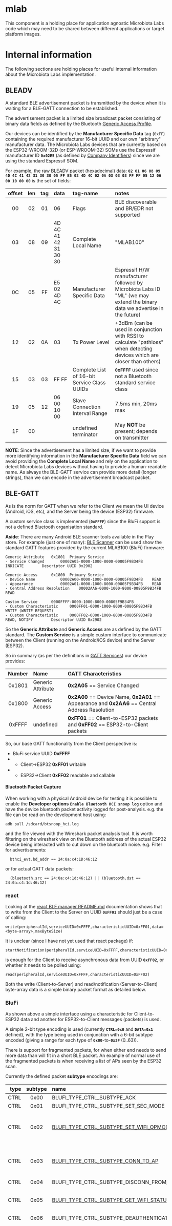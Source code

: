 # mlab

This component is a holding place for application agnostic Microbiota
Labs code which may need to be shared between different applications
or target platform images.

# Internal information

The following sections are holding places for useful internal
information about the Microbiota Labs implementation.

## BLEADV

A standard BLE advertisement packet is transmitted by the device when
it is waiting for a BLE-GATT connection to be established.

The advertisement packet is a limited size broadcast packet consisting
of binary data fields as defined by the Bluetooth [Generic Access
Profile](https://www.bluetooth.com/specifications/assigned-numbers/generic-access-profile).

Our devices can be identified by the **Manufacturer Specific Data**
tag (`0xFF`) containing the required manufacturer 16-bit UUID and our
own "arbitrary" manufacturer data. The Microbiota Labs devices that
are currently based on the ESP32-WROOM-32D (or ESP-WROOM-32) SOMs use
the Espressif manufacturer ID **`0x02E5`** (as defined by [Company
Identifiers](https://www.bluetooth.com/specifications/assigned-numbers/company-identifiers))
since we are using the standard Espressif SOM.

For example, the raw BLEADV packet (hexadecimal) data: **`02 01 06 08
09 4D 4C 41 42 31 30 30 05 FF E5 02 4D 4C 02 0A 03 03 03 FF FF 05 12
06 00 10 00 00`** is the set of fields:

offset | len | tag | data                 | tag-name                                    | notes
:-----:|:---:|:---:|:---------------------|:--------------------------------------------|:-----
00     |  02 |  01 | 06                   | Flags                                       | BLE discoverable and BR/EDR not supported
03     |  08 |  09 | 4D 4C 41 42 31 30 30 | Complete Local Name                         | "MLAB100"
0C     |  05 |  FF | E5 02 4D 4C          | Manufacturer Specific Data                  | Espressif H/W manufacturer followed by Microbiota Labs ID "ML" (we may extend the binary data we advertise in the future)
12     |  02 |  0A | 03                   | Tx Power Level                              | +3dBm (can be used in conjunction with RSSI to calculate "pathloss" when detecting devices which are closer than others)
15     |  03 |  03 | FF FF                | Complete List of 16-bit Service Class UUIDs | **`0xFFFF`** used since not a Bluetooth standard service class
19     |  05 |  12 | 06 00 10 00          | Slave Connection Interval Range             | 7.5ms min, 20ms max
1F     |  00 |     |                      | undefined terminator                        | May **NOT** be present; depends on transmitter

**NOTE**: Since the advertisement has a limited size, if we want to
provide more identifying information in the **Manufacturer Specific
Data** field we can avoid providing the **Complete Local Name** and
rely on the application to detect Microbiota Labs devices without
having to provide a human-readable name. As always the BLE-GATT
service can provide more detail (longer strings), than we can encode
in the advertisement broadcast packet.

## BLE-GATT

As is the norm for GATT when we refer to the Client we mean the UI
device (Android, iOS, etc), and the Server being the device (ESP32)
firmware.

A custom service class is implemented (**`0xFFFF`**) since the BluFi
support is not a defined Bluetooth organisation standard.

**Aside**: There are many Android BLE scanner tools available in the
Play store. For example (just one of many): [BLE
Scanner](https://play.google.com/store/apps/details?id=com.macdom.ble.blescanner&hl=en_GB)
can be used show the standard GATT features provided by the current
MLAB100 (BluFi) firmware:

```
Generic Attribute	0x1801	Primary Service
- Service Changed		00002A05-0000-1000-8000-00805F9B34FB	INDICATE		Descriptor UUID 0x2902

Generic Access		0x1800	Primary Service
- Device Name			00002A00-0000-1000-8000-00805F9B34FB	READ
- Appearance			00002A01-0000-1000-8000-00805F9B34FB	READ
- Central Address Resolution	00002AA6-0000-1000-8000-00805F9B34FB	READ

Custom Service		0000FFFF-0000-1000-8000-00805F9B34FB
- Custom Characteristic		0000FF01-0000-1000-8000-00805F9B34FB	WRITE (WRITE REQUEST)
- Custom Characteristic		0000FF02-0000-1000-8000-00805F9B34FB	READ, NOTIFY		Descriptor UUID 0x2902
```

So the **Generic Attribute** and **Generic Access** are as defined by
the GATT standard. The **Custom Service** is a simple custom interface
to communicate between the Client (running on the Android/iOS device)
and the Server (ESP32).

So in summary (as per the definitions in [GATT
Services](https://www.bluetooth.com/specifications/gatt/services)) our
device provides:

Number | Name              | [GATT Characteristics](https://www.bluetooth.com/specifications/gatt/characteristics)
:-----:|:------------------|:-------------------------------------------------------------------------------------
0x1801 | Generic Attribute | **0x2A05** == Service Changed
0x1800 | Generic Access    | **0x2A00** == Device Name, **0x2A01** == Appearance and **0x2AA6** == Central Address Resolution
0xFFFF | undefined         | **0xFF01** == Client-to-ESP32 packets and **0xFF02** == ESP32-to-Client packets

So, our base GATT functionality from the Client perspective is:
- BluFi service UUID **0xFFFF**
- - Client->ESP32 **0xFF01** writable
- - ESP32->Client **0xFF02** readable and callable

#### Bluetooth Packet Capture

When working with a physical Android device for testing it is possible
to enable the **Developer options** **`Enable Bluetooth HCI snoop
log`** option and have the device bluetooth packet activity logged for
post-analysis. e.g. the file can be read on the development host
using:

```
adb pull /sdcard/btsnoop_hci.log
```

and the file viewed with the Wireshark packet analysis tool. It is
worth filtering on the wireshark view on the Bluetooth address of the
actual ESP32 device being interacted with to cut down on the bluetooth
noise. e.g. Filter for advertisements:
```
  bthci_evt.bd_addr == 24:0a:c4:1D:46:12
```
or for actual GATT data packets:
```
  (bluetooth.src == 24:0a:c4:1d:46:12) || (bluetooth.dst == 24:0a:c4:1d:46:12)
```

### react

Looking at the [react BLE manager
README.md](https://github.com/innoveit/react-native-ble-manager)
documentation shows that to write from the Client to the Server on
UUID **`0xFF01`** should just be a case of calling:

```
write(peripheralId,serviceUUID=0xFFFF,characteristicUUID=0xFF01,data=<byte-array>,maxByteSize)
```

It is unclear (since I have not yet used that react package) if:

```
startNotification(peripheralId,serviceUUID=0xFFFF,characteristicUUID=0xFF02)
```

is enough for the Client to receive asynchronous data from UUID
**`0xFF02`**, or whether it needs to be polled using:

```
read(peripheralId,serviceUUID=0xFFFF,characteristicUUID=0xFF02)
```

Both the write (Client-to-Server) and read/notification
(Server-to-Client) byte-array data is a simple binary packet format as
detailed below.

### BluFi

As shown above a simple interface using a characteristic for
Client-to-ESP32 data and another for ESP32-to-Client messages
(packets) is used.

A simple 2-bit type encoding is used (currently **`CTRL=0x0`** and
**`DATA=0x1`** defined), with the type being used in conjunction with
a 6-bit subtype encoded (giving a range for each type of
**`0x00`**-to-**`0x3F`** (0..63)).

There is support for fragmented packets, for when either end needs to
send more data than will fit in a short BLE packet. An example of
normal use of the fragmented packets is when receiving a list of APs
seen by the ESP32 scan.

Currently the defined packet **subtype** encodings are:

type | subtype | name                                                                                | notes
----:|:-------:|:------------------------------------------------------------------------------------|:-----
CTRL | 0x00    | BLUFI_TYPE_CTRL_SUBTYPE_ACK                                                         |
CTRL | 0x01    | BLUFI_TYPE_CTRL_SUBTYPE_SET_SEC_MODE                                                |
CTRL | 0x02    | [BLUFI_TYPE_CTRL_SUBTYPE_SET_WIFI_OPMODE](#blufi_type_ctrl_subtype_set_wifi_opmode) | configure WiFi mode : 1-byte (wifi_mode_t) value
CTRL | 0x03    | [BLUFI_TYPE_CTRL_SUBTYPE_CONN_TO_AP](#blufi_type_ctrl_subtype_conn_to_ap)           | request Server to connect to configured AP
CTRL | 0x04    | BLUFI_TYPE_CTRL_SUBTYPE_DISCONN_FROM_AP                                             |
CTRL | 0x05    | [BLUFI_TYPE_CTRL_SUBTYPE_GET_WIFI_STATUS](#blufi_type_ctrl_subtype_get_wifi_status) | request current WiFi connection status
CTRL | 0x06    | BLUFI_TYPE_CTRL_SUBTYPE_DEAUTHENTICATE_STA                                          |
CTRL | 0x07    | [BLUFI_TYPE_CTRL_SUBTYPE_GET_VERSION](#blufi_type_ctrl_subtype_get_version)         | request BluFi version (**NOTE**: This is **NOT** the firmware version string, but the description of the BluFi protocol implemented)
CTRL | 0x08    | BLUFI_TYPE_CTRL_SUBTYPE_DISCONNECT_BLE                                              |
CTRL | 0x09    | [BLUFI_TYPE_CTRL_SUBTYPE_GET_WIFI_LIST](#blufi_type_ctrl_subtype_get_wifi_list)     | request Server to perform a WiFi AP scan
DATA | 0x00    | BLUFI_TYPE_DATA_SUBTYPE_NEG                                                         |
DATA | 0x01    | BLUFI_TYPE_DATA_SUBTYPE_STA_BSSID                                                   | 6-byte BSSID
DATA | 0x02    | BLUFI_TYPE_DATA_SUBTYPE_STA_SSID                                                    | 1..32 character SSID value
DATA | 0x03    | BLUFI_TYPE_DATA_SUBTYPE_STA_PASSWD                                                  | 1..64 character PSK value
DATA | 0x04    | BLUFI_TYPE_DATA_SUBTYPE_SOFTAP_SSID                                                 |
DATA | 0x05    | BLUFI_TYPE_DATA_SUBTYPE_SOFTAP_PASSWD                                               |
DATA | 0x06    | BLUFI_TYPE_DATA_SUBTYPE_SOFTAP_MAX_CONN_NUM                                         |
DATA | 0x07    | BLUFI_TYPE_DATA_SUBTYPE_SOFTAP_AUTH_MODE                                            |
DATA | 0x08    | BLUFI_TYPE_DATA_SUBTYPE_SOFTAP_CHANNEL                                              |
DATA | 0x09    | BLUFI_TYPE_DATA_SUBTYPE_USERNAME                                                    |
DATA | 0x0A    | BLUFI_TYPE_DATA_SUBTYPE_CA                                                          |
DATA | 0x0B    | BLUFI_TYPE_DATA_SUBTYPE_CLIENT_CERT                                                 |
DATA | 0x0C    | BLUFI_TYPE_DATA_SUBTYPE_SERVER_CERT                                                 |
DATA | 0x0D    | BLUFI_TYPE_DATA_SUBTYPE_CLIENT_PRIV_KEY                                             |
DATA | 0x0E    | BLUFI_TYPE_DATA_SUBTYPE_SERVER_PRIV_KEY                                             |
DATA | 0x0F    | BLUFI_TYPE_DATA_SUBTYPE_WIFI_REP                                                    | WiFi status report
DATA | 0x10    | BLUFI_TYPE_DATA_SUBTYPE_REPLY_VERSION                                               | BluFi version report
DATA | 0x11    | BLUFI_TYPE_DATA_SUBTYPE_WIFI_LIST                                                   | WiFi scan report
DATA | 0x12    | BLUFI_TYPE_DATA_SUBTYPE_ERROR_INFO                                                  | BluFi error report see [Errors](#blufi-errors)
DATA | 0x13    | BLUFI_TYPE_DATA_SUBTYPE_CUSTOM_DATA                                                 | Client-to-Server arbitrary (undefined) binary transfer as example of passing data

**NOTE**: These will be extended as we add functionality specific to
the Microbiota Labs world, so the table above should not be taken as
the complete definitive list since this documentation may be stale
with respect to the actual Server (firmware) and Client
implementations.

The format of the packets are either a non-fragmented simple structure:

```
struct blufi_hdr{
    uint8_t type;
    uint8_t fc;
    uint8_t seq;
    uint8_t data_len;
    uint8_t data[0];
};
```

or a fragmented **little-endian** structure:

```
struct blufi_frag_hdr {
    uint8_t type;
    uint8_t fc;
    uint8_t seq;
    uint8_t data_len;
    uint16_t total_len;
    uint8_t data[0];
};
```

The `type` field is encoded as follows:

```
+---7---+---6---+---5---+---4---+---3---+---2---+---1---+---0---+
|               subtype (6-bits)                | type (2-bits) |
+-------+-------+-------+-------+-------+-------+-------+-------+
```

The `fc` (flags) field is encoded as follows:

```
+---7---+---6---+---5---+---4---+---3---+---2---+---1---+---0---+
|   -   |   -   |   -   | FRAG  | RQACK |  DIR  | CHECK |  ENC  |
+-------+-------+-------+-------+-------+-------+-------+-------+
```

flag  | bit | mask | notes
:-----|:---:|:----:|:-----
ENC   | 0   | 0x01 | Encrypted
CHECK | 1   | 0x02 | Checksum
DIR   | 2   | 0x04 | Direction: 0==Client-to-ESP32 1==ESP32-to-Client
RQACK | 3   | 0x08 | Request ACK
FRAG  | 4   | 0x10 | Packet is fragmented

Fragmented packets are terminated by a non-fragmented packet.

The `seq` number is just a monotonically increasing sequence number
for the packets in a transaction. The BluFi Server firmware
**EXPECTS** the sequence number to be monotonically increasing for
each received packet from the Client. The sequence number expected is
reset to **`0x00`** on a DISCONNECT event. So a Client should always
start fromm 0x00 at the start-of-day, or when a new connection to the
BLE-GATT Server is established.

The `data_len` fields provides the number of bytes of data following
the packet headers as defined above. The fragmented packets having the
16-bit **little-endian** `total-len` field to allow the receiver to
ensure any buffers they pre-allocate for the data based on the
received header can be large enough. i.e. the first packet in a
fragmented sequence will give the total size needed to re-assemble the
data.

#### BLUFI_TYPE_CTRL_SUBTYPE_SET_WIFI_OPMODE

This `CTRL` packet expects a single-byte `OPMODE` value. The valid
`OPMODE` byte values are:

name            | `wifi_mode_t` value | description
----------------|:-------------------:|:-----------
WIFI_MODE_STA   | **`0x01`**          | Station mode
WIFI_MODE_AP    | **`0x02`**          | Access Point (SoftAP)
WIFI_MODE_APSTA | **`0x03`**          | SoftAP and Station

Normally we would use `WIFI_MODE_STA` for a setup where the ESP32 is
to connect to a local AP.

#### BLUFI_TYPE_CTRL_SUBTYPE_CONN_TO_AP

This `CTRL` message has no data body (so `data_len` should be
**`0x00`**). It is used to trigger the ESP32 Server to attempt to
associate with the AP as configured by previous
`BLUFI_TYPE_CTRL_SUBTYPE_SET_WIFI_OPMODE`,
`BLUFI_TYPE_IS_DATA_STA_SSID` and `BLUFI_TYPE_IS_DATA_STA_PASSWD`
requests.

#### BLUFI_TYPE_CTRL_SUBTYPE_GET_WIFI_STATUS

This `CTRL` message has no data body (so `data_len` should be
**`0x00`**). It is used to trigger the ESP32 Server to generate a
`BLUFI_TYPE_DATA_SUBTYPE_WIFI_REP` report packet describing the
current WiFi status. See [WiFi status](#wifi-status).

#### BLUFI_TYPE_CTRL_SUBTYPE_GET_VERSION

As already mentioned this `CTRL` request will result in the BluFi
version information being returned (describing the BluFi packet
protocol and subtype definitions in use). A new call will be added in
the near future to return the parent ESP32 application version and
identity information.

#### BLUFI_TYPE_CTRL_SUBTYPE_GET_WIFI_LIST

This `CTRL` request provides no data (so `data_len` should be
**`0x00`**). It triggers the Server to perform a WiFi scan for APs,
and will result in a `BLUFI_TYPE_DATA_SUBTYPE_WIFI_LIST` response
packet after a few seconds.

#### BluFi Errors

The `BLUFI_TYPE_DATA_SUBTYPE_ERROR_INFO` packet provides a 1-byte
error code:

name                          | code | notes
:-----------------------------|:----:|:-----
ESP_BLUFI_SEQUENCE_ERROR      | 0x00 |
ESP_BLUFI_CHECKSUM_ERROR      | 0x01 |
ESP_BLUFI_DECRYPT_ERROR       | 0x02 |
ESP_BLUFI_ENCRYPT_ERROR       | 0x03 |
ESP_BLUFI_INIT_SECURITY_ERROR | 0x04 |
ESP_BLUFI_DH_MALLOC_ERROR     | 0x05 |
ESP_BLUFI_DH_PARAM_ERROR      | 0x06 |
ESP_BLUFI_READ_PARAM_ERROR    | 0x07 |
ESP_BLUFI_MAKE_PUBLIC_ERROR   | 0x08 |

#### Examples

From wireshark investigation of Android captured `btsnoop_hci.log` we
have the following worked examples:

**TODO**: More detail and examples of the BluFi packet encoding to be
provided to ensure clarity. e.g. Encrypted and checksummed packets as
well as detailed descriptions of the **DATA** supplied in the packets.

**NOTE**: A valid "configuration" sequence after connecting to the
Server to configure the device as a station (STA) associating against
a WPA-PSK AP would be:

- write FF01 with binary packet for BLUFI_TYPE_CTRL_SUBTYPE_SET_WIFI_OPMODE opmode WIFI_MODE_STA
- write FF01 with binary packet for BLUFI_TYPE_IS_DATA_STA_SSID with SSID string
- write FF01 with binary packet for BLUFI_TYPE_IS_DATA_STA_PASSWD with PSK string
- write FF01 with binary packet for BLUFI_TYPE_CTRL_SUBTYPE_CONN_TO_AP
- handler FF02 read of BLUFI_TYPE_DATA_SUBTYPE_WIFI_REP containing the WiFi status

The binary dumps below show the packets in more detail.

#### WiFi configure mode
```
Write ServiceUUID=FFFF UUID=FF01 Value=08 08 00 01 01
	type = 08      		 00001000    type=0=BLUFI_TYPE_CTRL subtype=000010=0x2=BLUFI_TYPE_CTRL_SUBTYPE_SET_WIFI_OPMODE
	fc = 08			 00001000    RQACK (and implied BLUFI_FC_DIR_P2E)
	seq = 00
	data_len = 01
	data = 01		 OPMODE == 0x01 == WIFI_MODE_STA
```

Since RQACK is set we expect (and get) an asynchronous response on 0xFF02:
```
Receive Value Notification ServiceUUID=FFFF UUID=FF02 Value=00 04 00 01 00
	type = 00
	fc = 04                 00000100	BLUFI_FC_DIR_E2P
	seq = 00		matches seq of original request
	data_len = 01
	data = 00		0x00 == OK
```

#### WiFi configure SSID
```
Write ServiceUUID=FFFF UUID=FF01 Value=09 00 01 08 73 68 6d 6f 75 73 69 65
	type = 09		 00001001    type=1=BLUFI_TYPE_DATA subtype=000010=0x2=BLUFI_TYPE_IS_DATA_STA_SSID
	fc = 00
	seq = 01
	data_len = 08
	data = 73 68 6d 6f 75 73 69 65		"shmousie"
```

#### WiFi configure PSK
```
Write ServiceUUID=FFFF UUID=FF01 Value=0D 00 02 0E xx yy zz xx yy zz xx yy zz xx yy zz xx yy
	type = 0D		 00001101    type=1=BLUFI_TYPE_DATA subtype=000011=0x3=BLUFI_TYPE_IS_DATA_STA_PASSWD
	fc = 00
	seq = 02
	data_len = 0E
	data = ...elided.. 	 Password string
```

#### WiFi request connect to AP
```
Write ServiceUUID=FFFF UUID=FF01 Value=0c 00 03 00
	type = 0C		 00001100    type=0=BLUFI_TYPE_CTRL subtype=000011=0x3=BLUFI_TYPE_CTRL_SUBTYPE_CONN_TO_AP
	fc = 00
	seq = 03
	data_len = 00
```

#### WiFi status

After sending BLUFI_TYPE_CTRL_SUBTYPE_CONN_TO_AP we expect a status response:
```
Receive Value Notification ServiceUUID=FFFF UUID=FF02 Value=3D 04 01 15 01 00 00 01 06 64 66 B3 3A E0 33 02 08 73 68 6D 6F 75 73 69 65
	type = 3D                00111101    type=1=BLUFI_TYPE_DATA subtype=001111=0xF=BLUFI_TYPE_DATA_SUBTYPE_WIFI_REP
	fc = 04			 00000100    BLUFI_FC_DIR_E2P
	seq = 01
	data_len = 15
	data = 01 00 00 01 06 64 66 B3 3A E0 33 02 08 73 68 6D 6F 75 73 69 65
		opmode = 01		(wifi_mode_t) 01 == WIFI_MODE_STA
		sta_conn_state = 00	(esp_blufi_sta_conn_state_t) 00 == SUCCESS
		softap_conn_num = 00	(uint8_t)
		01 = BLUFI_TYPE_DATA_SUBTYPE_STA_BSSID
		06 = len
		64 66 B3 3A E0 33 = BSSID
		02 = BLUFI_TYPE_DATA_SUBTYPE_STA_SSID
		08 = len
		73 68 6D 6F 75 73 69 65 = SSID  "shmousie"
```

The `sta_conn_state` field as shown above is **`0x00`** indicating
SUCCESS. The value **`0x01`** indicates FAIL.

#### WiFi request status
```
Write ServiceUUID=FFFF UUID=FF01 Value=14 00 01 00
	type = 14      		 00010100    type=0=BLUFI_TYPE_CTRL subtype=000101=0x5=BLUFI_TYPE_CTRL_SUBTYPE_GET_WIFI_STATUS
	fc = 00
	seq = 01
	data_len = 00
```

We will then receive a WIFI_REP response on 0xFF02:
```
Received ServiceUUID=FFFF UUID=FF02 Value=
	0000   3d 04 01 15 01 00 00 01 06 64 66 b3 3a e0 33 02  =........df.:.3.
	0010   08 73 68 6d 6f 75 73 69 65                       .shmousie

	type = 3D		00111101	type=BLUFI_TYPE_DATA subtype=001111=0xF=BLUFI_TYPE_DATA_SUBTYPE_WIFI_REP
	fc = 04			00000100	BLUFI_FC_DIR_E2P
	seq = 01
	data_len = 15
	data =
		opmode = 01		(wifi_mode_t) 01 == WIFI_MODE_STA
		sta_conn_state = 00	(esp_blufi_sta_conn_state_t) 00 == SUCCESS
		softap_conn_num = 00	(uint8_t)
		01 = BLUFI_TYPE_DATA_SUBTYPE_STA_BSSID
		06 = len
		64 66 B3 3A E0 33 = BSSID
		02 = BLUFI_TYPE_DATA_SUBTYPE_STA_SSID
		08 = len
		73 68 6D 6F 75 73 69 65 = SSID  "shmousie"
```

#### Custom data from Client-to-ESP32
```
Write ServiceUUID=FFFF UUID=FF01 Value=4d 00 03 05 68 65 6c 6c 6f  "hello"
struct blifi_hdr
	type = 4D		0b01001101	type=0b01=0x1=BLUFI_TYPE_DATA subtype=0b010011=0x13=BLUFI_TYPE_DATA_SUBTYPE_CUSTOM_DATA
	fc = 00			0b00000000	BLUFI_FC_DIR_MASK=0=BLUFI_FC_DIR_P2E
	seq = 03
	data_len = 05
	data="hello"
```

#### Get WiFi APs
```
Write ServiceUUID=FFFF UUID=FF01 Value=24 00 02 00
struct blifi_hdr
       type = 24		0b00100100	type=0b00=0x0=BLUFI_TYPE_CTRL subtype=0b001001=0x9=BLUFI_TYPE_CTRL_SUBTYPE_GET_WIFI_LIST
       fc = 00			0b00000000	BLUFI_FC_DIR_MASK=0=BLUFI_FC_DIR_P2E
       seq = 02
       data_len = 00

Write Response ServiceUUID=FFFF UUID=FF01

Received ServiceUUID=FFFF UUID=FF02 Value=
	0000   45 14 02 77 db 00 09 c6 73 68 6d 6f 75 73 69 65  E..w....shmousie
	0010   0d bc 56 69 72 67 69 6e 20 4d 65 64 69 61 0a bb  ..Virgin Media..
	0020   73 68 6d 6f 75 73 69 65 32 08 b8 56 4d 2d 34 33  shmousie2..VM-43
	0030   5f 41 09 b6 73 68 6d 6f 75 73 69 65 08 b3 56 4d  _A..shmousie..VM
	0040   2d 34 33 5f 41 05 b1 56 4d 34 33 0d b1 56 69 72  -43_A..VM43..Vir
	0050   67 69 6e 20 4d 65 64 69 61 0a b1 56 4d 32 35 31  gin Media..VM251
	0060   37 32 36 36 0d b0 56 69 72 67 69 6e 20 4d 65 64  7266..Virgin Med
	0070   69 61 0b ae 73 65 74 75 70 46 46                 ia..setupFF

	type = 45	01000101	type=BLUFI_TYPE_DATA subtype=010001=0x11=BLUFI_TYPE_DATA_SUBTYPE_WIFI_LIST
	fc = 14		00010100	BLUFI_FC_DIR_E2P | BLUFI_FC_FRAG
	seq = 02
	data_len = 77
	total_len = 00DB
	data = ...
		09 = len (RSSI byte + SSID)
		C6 = RSSI
		73 68 6d 6f 75 73 69 65 = SSID "shmousie"

		0D  = len (RSSI byte + SSID)
		BC = RSSI
		56 69 72 67 69 6e 20 4d 65 64 69 61 = SSID "Virgin Media"

		.. etc ..

Received ServiceUUID=FFFF UUID=FF02 Value=
	0000   45 04 03 66 35 32 30 09 ad 53 4b 59 44 44 35 39  E..f520..SKYDD59
	0010   37 0d ac 50 4c 55 53 4e 45 54 2d 51 37 33 37 0a  7..PLUSNET-Q737.
	0020   a8 56 4d 32 39 33 31 30 34 37 0a a7 56 4d 36 37  .VM2931047..VM67
	0030   30 37 37 39 33 0d a6 56 69 72 67 69 6e 20 4d 65  07793..Virgin Me
	0040   64 69 61 0d a5 56 69 72 67 69 6e 20 4d 65 64 69  dia..Virgin Medi
	0050   61 0d a4 56 69 72 67 69 6e 20 4d 65 64 69 61 0a  a..Virgin Media.
	0060   a1 56 4d 39 36 37 33 36 36 37                    .VM9673667

	type = 45
	fc = 04		00000100	BLUFI_FC_DIR_E2P
	seq = 03
	data_len = 66
	data = ...
```

#### Disconnect BLE
This is just a notification to the Server that the Client is about to
disconnect, and is not related to the internal Client BLE disconnect
operation.

```
Write ServiceUUID=FFFF UUID=FF01 Value=20 00 04 00
	type = 20      00100000	type=0b00=0x0=BLUFI_TYPE_CTRL subtype=0b001000=0x8=BLUFI_TYPE_CTRL_SUBTYPE_DISCONNECT_BLE
	fc = 00	       0b00000000	BLUFI_FC_DIR_MASK=0=BLUFI_FC_DIR_P2E
	seq = 04
	data_len = 00
```

An overview of [The Frame Formats Defined in
BluFi](https://docs.espressif.com/projects/esp-idf/en/latest/api-guides/blufi.html#frame-formats)
though working from the esp-idf source should be treated as the definitive documentation.

### Firmware internals

For the ESP32 Server firmware the internal BluFi event API is defined
in the [esp_blufi_api.h](../../3rd_party/esp-idf/components/bt/bluedroid/api/include/api/esp_blufi_api.h)
header file. The firmware gets events triggered based on the BLE-GATT
activity of the client.

The event messages are generated from the
[blufi_protocol.c](../../3rd_party/esp-idf/components/bt/bluedroid/btc/profile/esp/blufi/blufi_protocol.c)
source, based on definitions provided by the
[blufi_int.h](../../3rd_party/esp-idf/components/bt/bluedroid/btc/profile/esp/blufi/include/blufi_int.h)
header file.

Packets are built for sending to the Client in the
[blufi_prf.c](../../3rd_party/esp-idf/components/bt/bluedroid/btc/profile/esp/blufi/blufi_prf.c)
source file.

## OTA

TODO: Implement initial pull OTA support and document features as necessary here.

## HTTPS daemon certificates

The certs files were created using:

```
openssl req -newkey rsa:2048 -nodes -keyout prvtkey.pem -x509 -days 3650 -out cacert.pem -subj "/CN=Microbiota Labs HTTPS server"
```

**NOTE**: Ideally we would NOT be storing the private keys in the
source repository, but would acquire the file via a secure mechanism
during the build process. The security for the device still needs to
be fully addressed (i.e. using secure-boot, encrypted flash and giving
each device a factory-set unique identity (and more than likely a
unique cert/key pair per-device).
